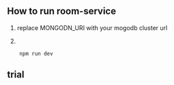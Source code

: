 ## How to run room-service

1. replace MONGODN_URI with your mogodb cluster url

2.

```
    npm run dev
```
## trial